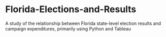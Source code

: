 # Florida-Elections-and-Results
A study of the relationship between Florida state-level election results and campaign expenditures, primarily using Python and Tableau
